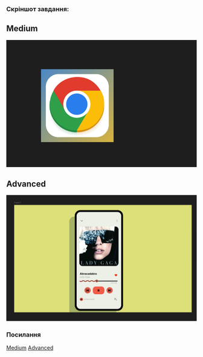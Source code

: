 ### Скріншот завдання:
## Medium
![screenshot1.png](./screenshot1.png)
## Advanced
![screenshot2.png](./screenshot2.png)
### Посилання
[Medium](https://www.figma.com/design/MlNA9rrZd4Gz89AhWb0qeX/Medium?node-id=0-1&t=EkxyYotQrUUYJJdP-1)
[Advanced](https://www.figma.com/design/s8NqYOK94r5aNy1DY8MCDs/advanced?node-id=0-1&t=qFbtkpne6jHTUa7d-1)
